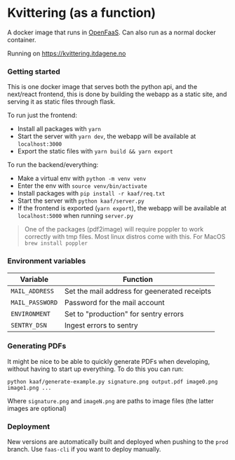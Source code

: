 # Kvittering (as a function)

A docker image that runs in [OpenFaaS](https://www.openfaas.com/). Can also run as a normal docker container.

Running on https://kvittering.itdagene.no

### Getting started

This is one docker image that serves both the python api, and the next/react frontend, this is done by building the webapp as a static site, and serving it as static files through flask.

To run just the frontend:

- Install all packages with `yarn`
- Start the server with `yarn dev`, the webapp will be available at `localhost:3000`
- Export the static files with `yarn build && yarn export`

To run the backend/everything:

- Make a virtual env with `python -m venv venv`
- Enter the env with `source venv/bin/activate`
- Install packages with `pip install -r kaaf/req.txt`
- Start the server with `python kaaf/server.py`
- If the frontend is exported (`yarn export`), the webapp will be available at `localhost:5000` when running `server.py`

> One of the packages (pdf2image) will require poppler to work correctly with tmp files. Most linux distros come with this.
> For MacOS `brew install poppler`

### Environment variables

| Variable        | Function                                     |
| --------------- | -------------------------------------------- |
| `MAIL_ADDRESS`  | Set the mail address for geenerated receipts |
| `MAIL_PASSWORD` | Password for the mail account                |
| `ENVIRONMENT`   | Set to "production" for sentry errors        |
| `SENTRY_DSN`    | Ingest errors to sentry                      |

### Generating PDFs

It might be nice to be able to quickly generate PDFs when developing, without having to start up everything. To do this you can run:

```
python kaaf/generate-example.py signature.png output.pdf image0.png image1.png ...
```

Where `signature.png` and `imageN.png` are paths to image files (the latter images are optional)

### Deployment

New versions are automatically built and deployed when pushing to the `prod` branch. Use `faas-cli` if you want to deploy manually.
